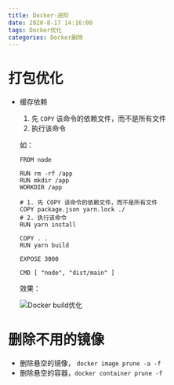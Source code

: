 ```yaml
---
title: Docker-进阶
date: 2020-8-17 14:16:00
tags: Docker优化
categories: Docker删除
---
```


# 打包优化

- 缓存依赖

  1. 先 `COPY` 该命令的依赖文件，而不是所有文件
  2. 执行该命令

  如：

  ```shell
  FROM node
  
  RUN rm -rf /app
  RUN mkdir /app
  WORKDIR /app
  
  # 1. 先 COPY 该命令的依赖文件，而不是所有文件
  COPY package.json yarn.lock ./
  # 2. 执行该命令
  RUN yarn install
  
  COPY . .
  RUN yarn build
  
  EXPOSE 3000
  
  CMD [ "node", "dist/main" ]
  ```

  效果：

  ![Docker build优化](https://mrrsblog.oss-cn-shanghai.aliyuncs.com/docker_build_0.png)

# 删除不用的镜像

- 删除悬空的镜像， `docker image prune -a -f`
- 删除悬空的容器，`docker container prune -f`
